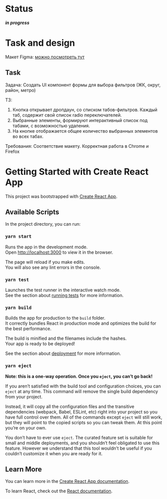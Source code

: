 # Status
***in progress***

# Task and design

Макет Figma: [можно посмотреть тут](https://www.figma.com/file/KdNXHCHVXdqEv45L4XRwn5/%D0%A2%D0%97-%D0%B4%D0%BB%D1%8F-%D1%80%D0%B0%D0%B7%D1%80%D0%B0%D0%B1%D0%BE%D1%82%D1%87%D0%B8%D0%BA%D0%B0-(Shared)?type=design&node-id=0%3A1&mode=design&t=YtdmlCz8p3y5O1GK-1)

## Task
Задача:
Создать UI компонент формы для выбора фильтров (ЖК, округ, район, метро)

ТЗ:
1. Кнопка открывает дропдаун, со списком табов-фильтров. Каждый таб, содержит свой список radio переключателей.
2. Выбранные элементы, формируют интерактивный список под табами, с возможностью удаления.
3. На кнопке отображается общее количество выбранных элементов во всех табах.

Требования:
Соответствие макету. Корректная работа в Chrome и Firefox

# Getting Started with Create React App

This project was bootstrapped with [Create React App](https://github.com/facebook/create-react-app).

## Available Scripts

In the project directory, you can run:

### `yarn start`

Runs the app in the development mode.\
Open [http://localhost:3000](http://localhost:3000) to view it in the browser.

The page will reload if you make edits.\
You will also see any lint errors in the console.

### `yarn test`

Launches the test runner in the interactive watch mode.\
See the section about [running tests](https://facebook.github.io/create-react-app/docs/running-tests) for more information.

### `yarn build`

Builds the app for production to the `build` folder.\
It correctly bundles React in production mode and optimizes the build for the best performance.

The build is minified and the filenames include the hashes.\
Your app is ready to be deployed!

See the section about [deployment](https://facebook.github.io/create-react-app/docs/deployment) for more information.

### `yarn eject`

**Note: this is a one-way operation. Once you `eject`, you can’t go back!**

If you aren’t satisfied with the build tool and configuration choices, you can `eject` at any time. This command will remove the single build dependency from your project.

Instead, it will copy all the configuration files and the transitive dependencies (webpack, Babel, ESLint, etc) right into your project so you have full control over them. All of the commands except `eject` will still work, but they will point to the copied scripts so you can tweak them. At this point you’re on your own.

You don’t have to ever use `eject`. The curated feature set is suitable for small and middle deployments, and you shouldn’t feel obligated to use this feature. However we understand that this tool wouldn’t be useful if you couldn’t customize it when you are ready for it.

## Learn More

You can learn more in the [Create React App documentation](https://facebook.github.io/create-react-app/docs/getting-started).

To learn React, check out the [React documentation](https://reactjs.org/).
